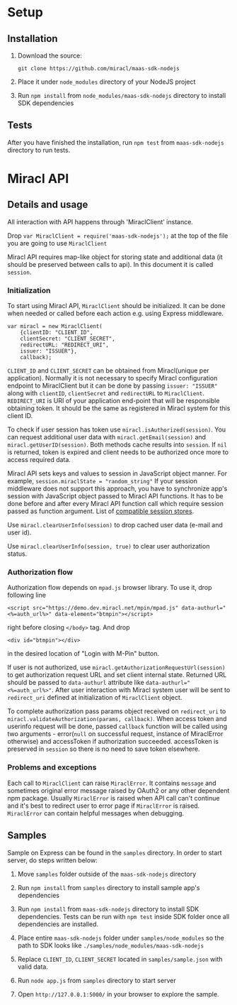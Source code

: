 # Setup

## Installation

1. Download the source:

   `git clone https://github.com/miracl/maas-sdk-nodejs`

2. Place it under `node_modules` directory of your NodeJS project

3. Run `npm install` from `node_modules/maas-sdk-nodejs` directory to install SDK dependencies


## Tests

After you have finished the installation, run `npm test` from `maas-sdk-nodejs` directory to run tests.

# Miracl API

## Details and usage

All interaction with API happens through 'MiraclClient' instance.

Drop `var MiraclClient = require('maas-sdk-nodejs');` at the top of the file you are going to use `MiraclClient`

Miracl API requires map-like object for storing state and additional data (it should be preserved between calls to api). In this document it is called `session`.

### Initialization

To start using Miracl API, `MiraclClient` should be initialized. It can be done when needed or called before each action e.g. using Express middleware.

```
var miracl = new MiraclClient(
    {clientID: "CLIENT_ID",
    clientSecret: "CLIENT_SECRET",
    redirectURL: "REDIRECT_URI",
    issuer: "ISSUER"},
    callback);
```
`CLIENT_ID` and `CLIENT_SECRET` can be obtained from Miracl(unique per application). Normally it is not necessary to specify Miracl configuration endpoint to MiraclClient but it can be done by passing `issuer: "ISSUER"` along with `clientID`, `clientSecret` and `redirectURL` to `MiraclClient`. `REDIRECT_URI` is URI of your application end-point that will be responsible obtaining token. It should be the same as registered in Miracl system for this client ID.

To check if user session has token use `miracl.isAuthorized(session)`. You can request additional user data with `miracl.getEmail(session)` and `miracl.getUserID(session)`. Both methods cache results into `session`. If `nil`  is returned, token is expired and client needs to be authorized once more to access required data.

Miracl API sets keys and values to session in JavaScript object manner. For example, `session.miraclState = "random_string"` If your session middleware does not support this approach, you have to synchronize app's session with JavaScript object passed to Miracl API functions. It has to be done before and after every Miracl API function call which require session passed as function argument. List of [compatible session stores](https://github.com/expressjs/session#compatible-session-stores).

Use `miracl.clearUserInfo(session)` to drop cached user data (e-mail and user id).

Use `miracl.clearUserInfo(session, true)` to clear user authorization status.

### Authorization flow

Authorization flow depends on `mpad.js` browser library. To use it, drop following line
```
<script src="https://demo.dev.miracl.net/mpin/mpad.js" data-authurl="<%=auth_url%>" data-element="btmpin"></script>
```
right before closing `</body>` tag. And drop
```
<div id="btmpin"></div>
```
in the desired location of "Login with M-Pin" button.

If user is not authorized, use `miracl.getAuthorizationRequestUrl(session)` to get authorization request URL and set client internal state. Returned URL should be passed to `data-authurl` attribute like `data-authurl="<%=auth_url%>"`. After user interaction with Miracl system user will be sent to `redirect_uri` defined at initialization of `MiraclClient` object.

To complete authorization pass params object received on `redirect_uri` to `miracl.validateAuthorization(params, callback)`. When access token and userinfo request will be done, passed `callback` function will be called using two arguments - error(`null` on successful request, instance of MiraclError otherwise) and accessToken if authorization succeeded. accessToken is preserved in `session` so there is no need to save token elsewhere.

### Problems and exceptions

Each call to `MiraclClient` can raise `MiraclError`. It contains `message` and sometimes original error message raised by OAuth2 or any other dependent npm package. Usually `MiraclError` is raised when API call can't continue and it's best to redirect user to error page if `MiraclError` is raised. `MiraclError` can contain helpful messages when debugging.

## Samples

Sample on Express can be found in the `samples` directory. In order to start server, do steps written below:

1. Move `samples` folder outside of the `maas-sdk-nodejs` directory

2. Run `npm install` from `samples` directory to install sample app's dependencies

3. Run `npm install` from `maas-sdk-nodejs` directory to install SDK dependencies. Tests can be run with `npm test` inside SDK folder once all dependencies are installed.

4. Place entire `maas-sdk-nodejs` folder under `samples/node_modules` so the path to SDK looks like `./samples/node_modules/maas-sdk-nodejs`

5. Replace `CLIENT_ID`, `CLIENT_SECRET` located in `samples/sample.json` with valid data.

6. Run `node app.js` from `samples` directory to start server

7. Open `http://127.0.0.1:5000/` in your browser to explore the sample.
